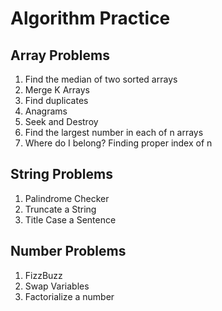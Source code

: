 # Algorithm Practice

## Array Problems
1. Find the median of two sorted arrays
2. Merge K Arrays
3. Find duplicates
4. Anagrams
5. Seek and Destroy
6. Find the largest number in each of n arrays
7. Where do I belong? Finding proper index of n

## String Problems
1. Palindrome Checker
2. Truncate a String
3. Title Case a Sentence

## Number Problems
1. FizzBuzz
2. Swap Variables
3. Factorialize a number